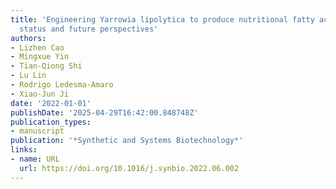 ```yaml
---
title: 'Engineering Yarrowia lipolytica to produce nutritional fatty acids: Current
  status and future perspectives'
authors:
- Lizhen Cao
- Mingxue Yin
- Tian‐Qiong Shi
- Lu Lin
- Rodrigo Ledesma‐Amaro
- Xiao‐Jun Ji
date: '2022-01-01'
publishDate: '2025-04-29T16:42:00.848748Z'
publication_types:
- manuscript
publication: '*Synthetic and Systems Biotechnology*'
links:
- name: URL
  url: https://doi.org/10.1016/j.synbio.2022.06.002
---
```

